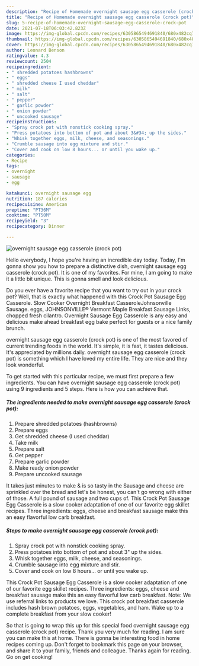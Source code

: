 ```yaml
---
description: "Recipe of Homemade overnight sausage egg casserole (crock pot)"
title: "Recipe of Homemade overnight sausage egg casserole (crock pot)"
slug: 5-recipe-of-homemade-overnight-sausage-egg-casserole-crock-pot
date: 2021-07-18T06:03:42.823Z
image: https://img-global.cpcdn.com/recipes/6305865494691840/680x482cq70/overnight-sausage-egg-casserole-crock-pot-recipe-main-photo.jpg
thumbnail: https://img-global.cpcdn.com/recipes/6305865494691840/680x482cq70/overnight-sausage-egg-casserole-crock-pot-recipe-main-photo.jpg
cover: https://img-global.cpcdn.com/recipes/6305865494691840/680x482cq70/overnight-sausage-egg-casserole-crock-pot-recipe-main-photo.jpg
author: Leonard Benson
ratingvalue: 4.3
reviewcount: 2504
recipeingredient:
- " shredded potatoes hashbrowns"
- " eggs"
- " shredded cheese I used cheddar"
- " milk"
- " salt"
- " pepper"
- " garlic powder"
- " onion powder"
- " uncooked sausage"
recipeinstructions:
- "Spray crock pot with nonstick cooking spray."
- "Press potatoes into bottom of pot and about 3&#34; up the sides."
- "Whisk together eggs, milk, cheese, and seasonings."
- "Crumble sausage into egg mixture and stir."
- "Cover and cook on low 8 hours... or until you wake up."
categories:
- Recipe
tags:
- overnight
- sausage
- egg

katakunci: overnight sausage egg 
nutrition: 187 calories
recipecuisine: American
preptime: "PT36M"
cooktime: "PT50M"
recipeyield: "3"
recipecategory: Dinner

---
```



![overnight sausage egg casserole (crock pot)](https://img-global.cpcdn.com/recipes/6305865494691840/680x482cq70/overnight-sausage-egg-casserole-crock-pot-recipe-main-photo.jpg)

Hello everybody, I hope you're having an incredible day today. Today, I'm gonna show you how to prepare a distinctive dish, overnight sausage egg casserole (crock pot). It is one of my favorites. For mine, I am going to make it a little bit unique. This is gonna smell and look delicious.

Do you ever have a favorite recipe that you want to try out in your crock pot? Well, that is exactly what happened with this Crock Pot Sausage Egg Casserole. Slow Cooker Overnight Breakfast CasseroleJohnsonville Sausage. eggs, JOHNSONVILLE® Vermont Maple Breakfast Sausage Links, chopped fresh cilantro. Overnight Sausage Egg Casserole is any easy and delicious make ahead breakfast egg bake perfect for guests or a nice family brunch.

overnight sausage egg casserole (crock pot) is one of the most favored of current trending foods in the world. It's simple, it is fast, it tastes delicious. It's appreciated by millions daily. overnight sausage egg casserole (crock pot) is something which I have loved my entire life. They are nice and they look wonderful.


To get started with this particular recipe, we must first prepare a few ingredients. You can have overnight sausage egg casserole (crock pot) using 9 ingredients and 5 steps. Here is how you can achieve that.

<!--inarticleads1-->

##### The ingredients needed to make overnight sausage egg casserole (crock pot):

1. Prepare  shredded potatoes (hashbrowns)
1. Prepare  eggs
1. Get  shredded cheese (I used cheddar)
1. Take  milk
1. Prepare  salt
1. Get  pepper
1. Prepare  garlic powder
1. Make ready  onion powder
1. Prepare  uncooked sausage


It takes just minutes to make &amp; is so tasty in the Sausage and cheese are sprinkled over the bread and let&#39;s be honest, you can&#39;t go wrong with either of those. A full pound of sausage and two cups of. This Crock Pot Sausage Egg Casserole is a slow cooker adaptation of one of our favorite egg skillet recipes. Three ingredients: eggs, cheese and breakfast sausage make this an easy flavorful low carb breakfast. 

<!--inarticleads2-->

##### Steps to make overnight sausage egg casserole (crock pot):

1. Spray crock pot with nonstick cooking spray.
1. Press potatoes into bottom of pot and about 3&#34; up the sides.
1. Whisk together eggs, milk, cheese, and seasonings.
1. Crumble sausage into egg mixture and stir.
1. Cover and cook on low 8 hours... or until you wake up.


This Crock Pot Sausage Egg Casserole is a slow cooker adaptation of one of our favorite egg skillet recipes. Three ingredients: eggs, cheese and breakfast sausage make this an easy flavorful low carb breakfast. Note: We use referral links to products we love. This crock pot breakfast casserole includes hash brown potatoes, eggs, vegetables, and ham. Wake up to a complete breakfast from your slow cooker! 

So that is going to wrap this up for this special food overnight sausage egg casserole (crock pot) recipe. Thank you very much for reading. I am sure you can make this at home. There is gonna be interesting food in home recipes coming up. Don't forget to bookmark this page on your browser, and share it to your family, friends and colleague. Thanks again for reading. Go on get cooking!

